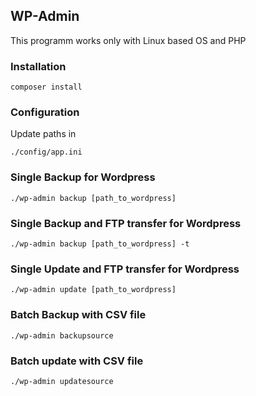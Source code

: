 ## WP-Admin

This programm works only with Linux based OS and PHP

### Installation
```
composer install
```

### Configuration
Update paths in 
```
./config/app.ini
```


### Single Backup for Wordpress
```
./wp-admin backup [path_to_wordpress]

```
### Single Backup and FTP transfer for Wordpress
```
./wp-admin backup [path_to_wordpress] -t

```
### Single Update and FTP transfer for Wordpress
```
./wp-admin update [path_to_wordpress]
```

### Batch Backup with CSV file
```
./wp-admin backupsource
```
### Batch update with CSV file
```
./wp-admin updatesource
```



